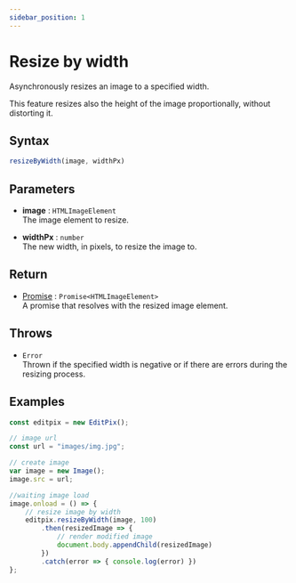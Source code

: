 ```yaml
---
sidebar_position: 1
---
```


# Resize by width

Asynchronously resizes an image to a specified width.

This feature resizes also the height of the image proportionally, without distorting it.

## Syntax

```jsx
resizeByWidth(image, widthPx)
```

## Parameters

- **image** : `HTMLImageElement` <br/>
The image element to resize.

- **widthPx** : `number` <br/>
The new width, in pixels, to resize the image to.

## Return

- [Promise](https://developer.mozilla.org/en-US/docs/Web/JavaScript/Reference/Global_Objects/Promise) : `Promise<HTMLImageElement>` <br/>
A promise that resolves with the resized image element.

## Throws

- `Error` <br/>
Thrown if the specified width is negative or if there are errors during the resizing process.

## Examples

```jsx
const editpix = new EditPix();

// image url
const url = "images/img.jpg";

// create image
var image = new Image();
image.src = url;

//waiting image load
image.onload = () => {
    // resize image by width
    editpix.resizeByWidth(image, 100)
        .then(resizedImage => {
            // render modified image
            document.body.appendChild(resizedImage)
        })
        .catch(error => { console.log(error) })
};
```